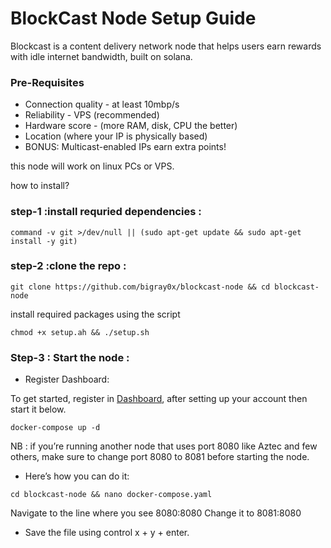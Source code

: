 # BlockCast Node Setup Guide

Blockcast is a content delivery network node that helps users earn rewards with idle internet bandwidth, built on solana.

### Pre-Requisites 

- Connection quality - at least 10mbp/s
- Reliability - VPS (recommended)
- Hardware score - (more RAM, disk, CPU the better)
- Location (where your IP is physically based)
- BONUS: Multicast-enabled IPs earn extra points!

this node will work on linux PCs or VPS.

how to install?  

### step-1 :install requried dependencies :

```
command -v git >/dev/null || (sudo apt-get update && sudo apt-get install -y git)
```

### step-2 :clone the repo :

```
git clone https://github.com/bigray0x/blockcast-node && cd blockcast-node 
```

install required packages using the script   

```
chmod +x setup.ah && ./setup.sh
```

### Step-3 : Start the node :

- Register Dashboard:

To get started, register in [Dashboard](https://app.blockcast.network?referral-code=Kk51D4), after setting up your account then start it below. 

``` 
docker-compose up -d
```

NB : if you’re running another node that uses port 8080 like Aztec and few others, make sure to change port 8080 to 8081 before starting the node.

- Here’s how you can do it:

``` 
cd blockcast-node && nano docker-compose.yaml
```

Navigate to the line where you see 8080:8080
Change it to 8081:8080

- Save the file using control x + y + enter.
